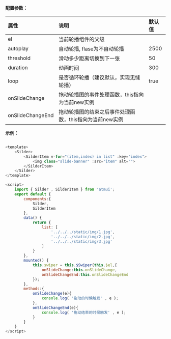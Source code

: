 













**配置参数：**

|属性|说明|默认值|
|:---- |:----    |:---           |
|el |    当前轮播组件的父级  |  |
|autoplay |    自动轮播, flase为不自动轮播  | 2500 |
|threshold |    滑动多少距离切换到下一张  | 50 |
|duration |    动画时间  | 300 |
|loop |    是否循环轮播（建议默认，实现无缝轮播）  | true |
|onSlideChange |  拖动轮播图的事件处理函数，this指向为当前new实例  |  |
|onSlideChangeEnd |    拖动轮播图的结束之后事件处理函数，this指向为当前new实例 |  |



**示例：**

```javascript

<template>
    <Silder>
        <SilderItem v-for="(item,index) in list" :key="index">
            <img class="slide-banner" :src="item" alt="">
        </SilderItem>
    </Silder>
</template>

<script>
    import { Silder , SilderItem } from 'atmui';
    export default {
        components:{
            Silder,
            SilderItem
        },
        data() {
            return {
                list: [
                    '../../../static/img/1.jpg',
                    '../../../static/img/2.jpg',
                    '../../../static/img/3.jpg'
                ]
            }
        },
        mounted() {
            this.swiper = this.$Swiper(this.$el,{
                onSlideChange:this.onSlideChange,
                onSlideChangeEnd:this.onSlideChangeEnd
            });
        },
        methods:{
            onSlideChange(e){
                console.log( '拖动的时候触发' , e );
            },
            onSlideChangeEnd(e){
                console.log( '拖动结束的时候触发' , e );
            }
        }
    }
</script>

    
```

